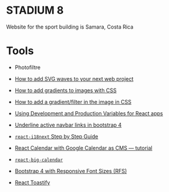 # STADIUM 8

Website for the sport building is Samara, Costa Rica

# Tools

- Photofiltre

- [How to add SVG waves to your next web project](https://blog.prototypr.io/how-to-add-svg-waves-to-your-next-web-project-b720efe1c692)
- [How to add gradients to images with CSS](https://peter.coffee/how-to-use-css-pseudo-elements-to-add-a-gradient-to-images)
- [How to add a gradient/filter in the image in CSS](https://stackoverflow.com/questions/22271686/how-to-add-a-gradient-filter-in-the-image-in-css/22271784#22271784)
- [Using Development and Production Variables for React apps](https://medium.com/@a.carreras.c/development-and-production-variables-for-react-apps-c04af8b430a5)
- [Underline active navbar links in bootstrap 4](https://stackoverflow.com/questions/45833358/underline-active-navbar-links-in-bootstrap-4)
- [`react-i18next` Step by Step Guide](https://react.i18next.com/legacy-v9/step-by-step-guide)
- [React Calendar with Google Calendar as CMS — tutorial](https://blog.daftcode.pl/react-calendar-with-google-calendar-as-cms-tutorial-5f5d81e425a9)
- [`react-big-calendar`](https://intljusticemission.github.io/react-big-calendar/examples/index.html)
- [Bootstrap 4 with Responsive Font Sizes (RFS)](https://christianoliff.com/blog/bootstrap-with-rfs)
- [React Toastify](https://fkhadra.github.io/react-toastify/)
